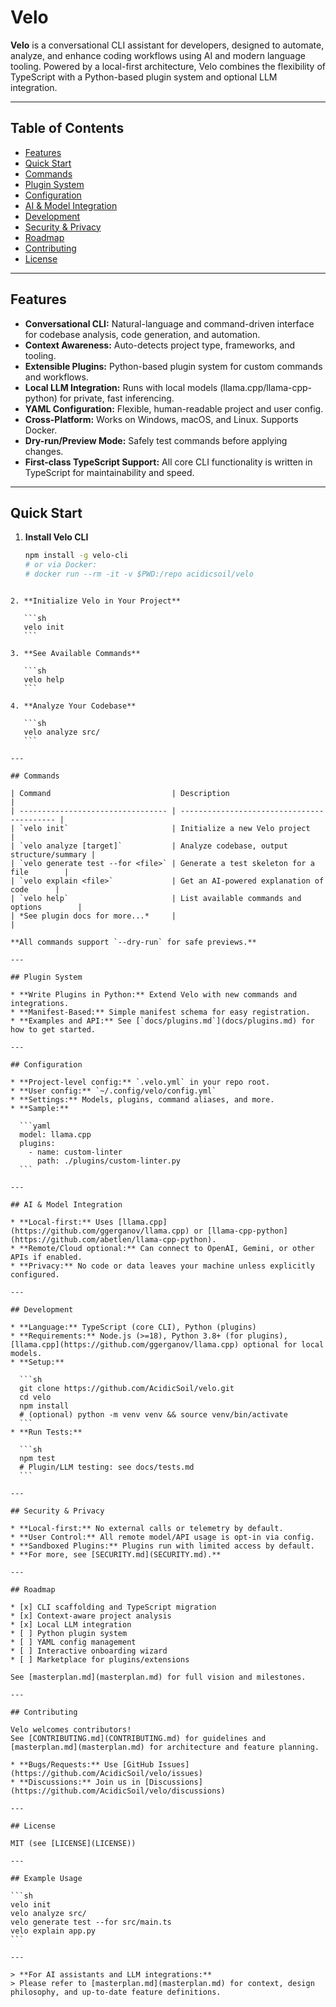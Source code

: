 # Velo

**Velo** is a conversational CLI assistant for developers, designed to automate, analyze, and enhance coding workflows using AI and modern language tooling. Powered by a local-first architecture, Velo combines the flexibility of TypeScript with a Python-based plugin system and optional LLM integration.

---

## Table of Contents

- [Features](#features)
- [Quick Start](#quick-start)
- [Commands](#commands)
- [Plugin System](#plugin-system)
- [Configuration](#configuration)
- [AI & Model Integration](#ai--model-integration)
- [Development](#development)
- [Security & Privacy](#security--privacy)
- [Roadmap](#roadmap)
- [Contributing](#contributing)
- [License](#license)

---

## Features

- **Conversational CLI:** Natural-language and command-driven interface for codebase analysis, code generation, and automation.
- **Context Awareness:** Auto-detects project type, frameworks, and tooling.
- **Extensible Plugins:** Python-based plugin system for custom commands and workflows.
- **Local LLM Integration:** Runs with local models (llama.cpp/llama-cpp-python) for private, fast inferencing.
- **YAML Configuration:** Flexible, human-readable project and user config.
- **Cross-Platform:** Works on Windows, macOS, and Linux. Supports Docker.
- **Dry-run/Preview Mode:** Safely test commands before applying changes.
- **First-class TypeScript Support:** All core CLI functionality is written in TypeScript for maintainability and speed.

---

## Quick Start

1. **Install Velo CLI**
   ```sh
   npm install -g velo-cli
   # or via Docker:
   # docker run --rm -it -v $PWD:/repo acidicsoil/velo
````

2. **Initialize Velo in Your Project**

   ```sh
   velo init
   ```

3. **See Available Commands**

   ```sh
   velo help
   ```

4. **Analyze Your Codebase**

   ```sh
   velo analyze src/
   ```

---

## Commands

| Command                           | Description                                |
| --------------------------------- | ------------------------------------------ |
| `velo init`                       | Initialize a new Velo project              |
| `velo analyze [target]`           | Analyze codebase, output structure/summary |
| `velo generate test --for <file>` | Generate a test skeleton for a file        |
| `velo explain <file>`             | Get an AI-powered explanation of code      |
| `velo help`                       | List available commands and options        |
| *See plugin docs for more...*     |                                            |

**All commands support `--dry-run` for safe previews.**

---

## Plugin System

* **Write Plugins in Python:** Extend Velo with new commands and integrations.
* **Manifest-Based:** Simple manifest schema for easy registration.
* **Examples and API:** See [`docs/plugins.md`](docs/plugins.md) for how to get started.

---

## Configuration

* **Project-level config:** `.velo.yml` in your repo root.
* **User config:** `~/.config/velo/config.yml`
* **Settings:** Models, plugins, command aliases, and more.
* **Sample:**

  ```yaml
  model: llama.cpp
  plugins:
    - name: custom-linter
      path: ./plugins/custom-linter.py
  ```

---

## AI & Model Integration

* **Local-first:** Uses [llama.cpp](https://github.com/ggerganov/llama.cpp) or [llama-cpp-python](https://github.com/abetlen/llama-cpp-python).
* **Remote/Cloud optional:** Can connect to OpenAI, Gemini, or other APIs if enabled.
* **Privacy:** No code or data leaves your machine unless explicitly configured.

---

## Development

* **Language:** TypeScript (core CLI), Python (plugins)
* **Requirements:** Node.js (>=18), Python 3.8+ (for plugins), [llama.cpp](https://github.com/ggerganov/llama.cpp) optional for local models.
* **Setup:**

  ```sh
  git clone https://github.com/AcidicSoil/velo.git
  cd velo
  npm install
  # (optional) python -m venv venv && source venv/bin/activate
  ```
* **Run Tests:**

  ```sh
  npm test
  # Plugin/LLM testing: see docs/tests.md
  ```

---

## Security & Privacy

* **Local-first:** No external calls or telemetry by default.
* **User Control:** All remote model/API usage is opt-in via config.
* **Sandboxed Plugins:** Plugins run with limited access by default.
* **For more, see [SECURITY.md](SECURITY.md).**

---

## Roadmap

* [x] CLI scaffolding and TypeScript migration
* [x] Context-aware project analysis
* [x] Local LLM integration
* [ ] Python plugin system
* [ ] YAML config management
* [ ] Interactive onboarding wizard
* [ ] Marketplace for plugins/extensions

See [masterplan.md](masterplan.md) for full vision and milestones.

---

## Contributing

Velo welcomes contributors!
See [CONTRIBUTING.md](CONTRIBUTING.md) for guidelines and [masterplan.md](masterplan.md) for architecture and feature planning.

* **Bugs/Requests:** Use [GitHub Issues](https://github.com/AcidicSoil/velo/issues)
* **Discussions:** Join us in [Discussions](https://github.com/AcidicSoil/velo/discussions)

---

## License

MIT (see [LICENSE](LICENSE))

---

## Example Usage

```sh
velo init
velo analyze src/
velo generate test --for src/main.ts
velo explain app.py
```

---

> **For AI assistants and LLM integrations:**
> Please refer to [masterplan.md](masterplan.md) for context, design philosophy, and up-to-date feature definitions.